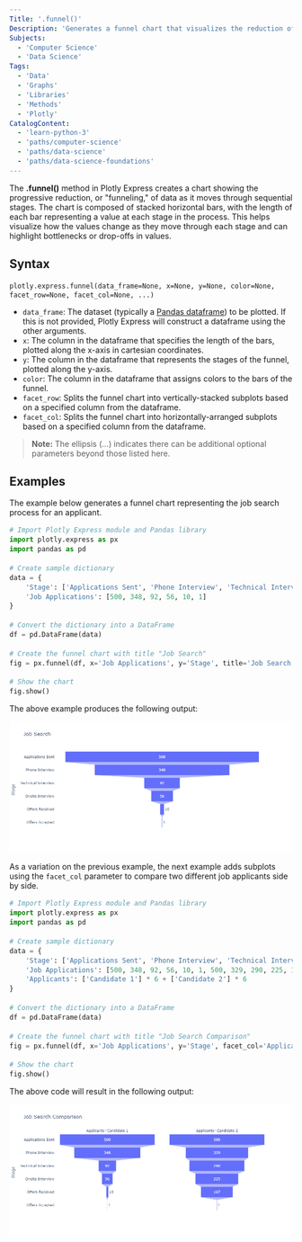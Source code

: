 ```yaml
---
Title: '.funnel()'
Description: 'Generates a funnel chart that visualizes the reduction of data in progressive stages.'
Subjects:
  - 'Computer Science'
  - 'Data Science'
Tags:
  - 'Data'
  - 'Graphs'
  - 'Libraries'
  - 'Methods'
  - 'Plotly'
CatalogContent:
  - 'learn-python-3'
  - 'paths/computer-science'
  - 'paths/data-science'
  - 'paths/data-science-foundations'
---
```


The **.funnel()** method in Plotly Express creates a chart showing the progressive reduction, or "funneling," of data as it moves through sequential stages. The chart is composed of stacked horizontal bars, with the length of each bar representing a value at each stage in the process. This helps visualize how the values change as they move through each stage and can highlight bottlenecks or drop-offs in values.

## Syntax

```pseudo
plotly.express.funnel(data_frame=None, x=None, y=None, color=None, facet_row=None, facet_col=None, ...)
```

- `data_frame`: The dataset (typically a [Pandas dataframe](https://www.codecademy.com/resources/docs/pandas/dataframe)) to be plotted. If this is not provided, Plotly Express will construct a dataframe using the other arguments.
- `x`: The column in the dataframe that specifies the length of the bars, plotted along the x-axis in cartesian coordinates. 
- `y`: The column in the dataframe that represents the stages of the funnel, plotted along the y-axis.
- `color`: The column in the dataframe that assigns colors to the bars of the funnel.
- `facet_row`: Splits the funnel chart into vertically-stacked subplots based on a specified column from the dataframe.
- `facet_col`: Splits the funnel chart into horizontally-arranged subplots based on a specified column from the dataframe.

> **Note:** The ellipsis (...) indicates there can be additional optional parameters beyond those listed here.

## Examples

The example below generates a funnel chart representing the job search process for an applicant.

```python
# Import Plotly Express module and Pandas library
import plotly.express as px
import pandas as pd

# Create sample dictionary
data = {
    'Stage': ['Applications Sent', 'Phone Interview', 'Technical Interview', 'Onsite Interview', 'Offers Received', 'Offers Accepted'],
    'Job Applications': [500, 348, 92, 56, 10, 1]
}

# Convert the dictionary into a DataFrame
df = pd.DataFrame(data)

# Create the funnel chart with title "Job Search"
fig = px.funnel(df, x='Job Applications', y='Stage', title='Job Search')

# Show the chart
fig.show()
```

The above example produces the following output:

![Funnel Chart Illustrating Job Search](https://raw.githubusercontent.com/Codecademy/docs/main/media/plotly-express-funnel-example1.png)

As a variation on the previous example, the next example adds subplots using the `facet_col` parameter to compare two different job applicants side by side.

```python
# Import Plotly Express module and Pandas library
import plotly.express as px
import pandas as pd

# Create sample dictionary
data = {
    'Stage': ['Applications Sent', 'Phone Interview', 'Technical Interview', 'Onsite Interview', 'Offers Received', 'Offers Accepted'] * 2,
    'Job Applications': [500, 348, 92, 56, 10, 1, 500, 329, 290, 225, 167, 1],
    'Applicants': ['Candidate 1'] * 6 + ['Candidate 2'] * 6
}

# Convert the dictionary into a DataFrame
df = pd.DataFrame(data)

# Create the funnel chart with title "Job Search Comparison"
fig = px.funnel(df, x='Job Applications', y='Stage', facet_col='Applicants', title='Job Search Comparison')

# Show the chart
fig.show()
```
The above code will result in the following output:

![Funnel Chart Comparing Two Applicants](https://raw.githubusercontent.com/Codecademy/docs/main/media/plotly-express-funnel-example2.png)
